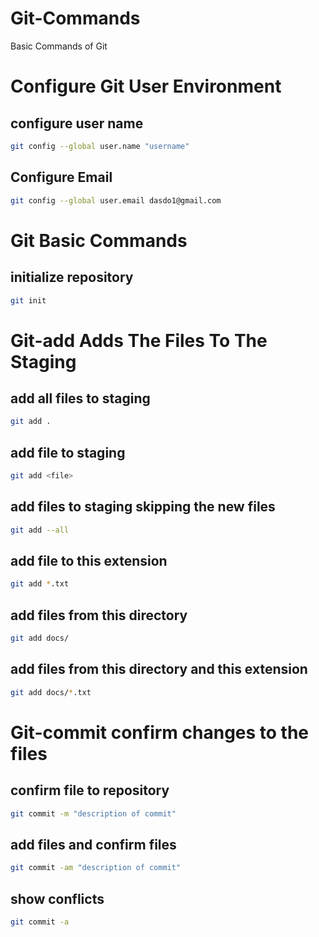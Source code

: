 # Git-Commands
Basic Commands of Git

# Configure Git User Environment

## configure user name 

```bash
git config --global user.name "username"
```

## Configure Email

```bash
git config --global user.email dasdo1@gmail.com
```

# Git Basic Commands

## initialize repository

```bash
git init
```
# Git-add Adds The Files To The Staging

## add all files to staging

```bash
git add .
```

## add file to staging

```bash
git add <file>
```

## add files to staging skipping the new files 

```bash
git add --all 
```

## add file to this extension

```bash
git add *.txt
```

## add files from this directory

```bash
git add docs/
```

## add files from this directory and this extension

```bash
git add docs/*.txt
```

# Git-commit confirm changes to the files

## confirm file to repository

```bash 
git commit -m "description of commit"
```

## add files and confirm files

```bash
git commit -am "description of commit"
```
## show conflicts

```bash
git commit -a 
```